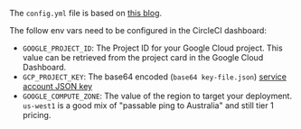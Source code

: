 The `config.yml` file is based on [this
blog](https://circleci.com/blog/using-circleci-workflows-to-replicate-docker-hub-automated-builds/).

The follow env vars need to be configured in the CircleCI dashboard:
  - `GOOGLE_PROJECT_ID`: The Project ID for your Google Cloud project. This
       value can be retrieved from the project card in the Google Cloud Dashboard.
  - `GCP_PROJECT_KEY`: The base64 encoded (`base64 key-file.json`) [service
       account JSON
       key](https://cloud.google.com/iam/docs/creating-managing-service-account-keys)
  - `GOOGLE_COMPUTE_ZONE`: The value of the region to target your deployment.
      `us-west1` is a good mix of "passable ping to Australia" and still tier 1
      pricing.

